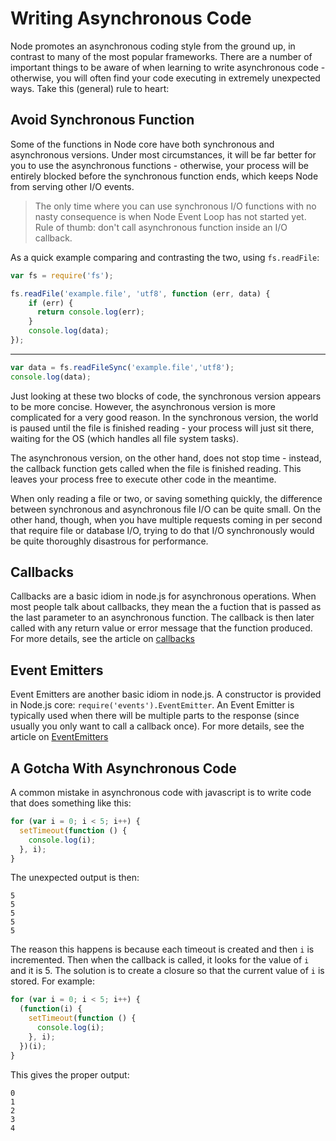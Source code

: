 # Writing Asynchronous Code

Node promotes an asynchronous coding style from the ground up, in contrast to many of the most popular frameworks. There are a number of important things to be aware of when learning to write asynchronous code - otherwise, you will often find your code executing in extremely unexpected ways.  Take this (general) rule to heart:

## Avoid Synchronous Function

Some of the functions in Node core have both synchronous and asynchronous versions. Under most circumstances, it will be far better for you to use the asynchronous functions - otherwise, your process will be entirely blocked before the synchronous function ends, which keeps Node from serving other I/O events.

> The only time where you can use synchronous I/O functions with no nasty consequence is when Node Event Loop has not started yet. Rule of thumb: don't call asynchronous function inside an I/O callback.

As a quick example comparing and contrasting the two, using `fs.readFile`:

```javascript
var fs = require('fs');

fs.readFile('example.file', 'utf8', function (err, data) {
    if (err) {
      return console.log(err);
    }
    console.log(data);
});
```  
  
  ---

```javascript
var data = fs.readFileSync('example.file','utf8');
console.log(data);
```

Just looking at these two blocks of code, the synchronous version appears to be more concise. However, the asynchronous version is more complicated for a very good reason. In the synchronous version, the world is paused until the file is finished reading - your process will just sit there, waiting for the OS (which handles all file system tasks).

The asynchronous version, on the other hand, does not stop time - instead, the callback function gets called when the file is finished reading. This leaves your process free to execute other code in the meantime.

When only reading a file or two, or saving something quickly, the difference between synchronous and asynchronous file I/O can be quite small. On the other hand, though, when you have multiple requests coming in per second that require file or database I/O, trying to do that I/O synchronously would be quite thoroughly disastrous for performance.


## Callbacks

Callbacks are a basic idiom in node.js for asynchronous operations. When most people talk about callbacks, they mean the a fuction that is passed as the last parameter to an asynchronous function. The callback is then later called with any return value or error message that the function produced. For more details, see the article on [callbacks](/articles/getting-started/control-flow/what-are-callbacks)

## Event Emitters

Event Emitters are another basic idiom in node.js. A constructor is provided in Node.js core: `require('events').EventEmitter`. An Event Emitter is typically used when there will be multiple parts to the response (since usually you only want to call a callback once). For more details, see the article on [EventEmitters](/articles/getting-started/control-flow/what-are-event-emitters)

## A Gotcha With Asynchronous Code

A common mistake in asynchronous code with javascript is to write code that does something like this:

```javascript
for (var i = 0; i < 5; i++) {
  setTimeout(function () {
    console.log(i);
  }, i);
}
```

The unexpected output is then:

    5
    5
    5
    5
    5

The reason this happens is because each timeout is created and then `i` is incremented. Then when the callback is called, it looks for the value of `i` and it is 5. The solution is to create a closure so that the current value of `i` is stored. For example:

```javascript
for (var i = 0; i < 5; i++) {
  (function(i) {
    setTimeout(function () {
      console.log(i);
    }, i);
  })(i);
}
```

This gives the proper output:


    0
    1
    2
    3
    4
